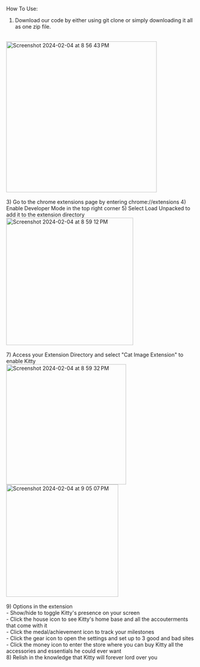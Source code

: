 How To Use: 
1) Download our code by either using git clone or simply downloading it all as one zip file.
<br>
<img width="403" alt="Screenshot 2024-02-04 at 8 56 43 PM" src="https://github.com/ct3008/DevFestCU2024/assets/109620408/de4a0141-85c0-4c30-a1a9-fc320eda038d">
<br>
<br>
3) Go to the chrome extensions page by entering <href>chrome://extensions</href>
4) Enable Developer Mode in the top right corner
5) Select Load Unpacked to add it to the extension directory
<br>
<img width="340" alt="Screenshot 2024-02-04 at 8 59 12 PM" src="https://github.com/ct3008/DevFestCU2024/assets/109620408/d940e84a-bf87-447f-b80f-eb436647285d">
<br>
<br>
7) Access your Extension Directory and select "Cat Image Extension" to enable Kitty
<br>
<img width="321" alt="Screenshot 2024-02-04 at 8 59 32 PM" src="https://github.com/ct3008/DevFestCU2024/assets/109620408/5df488dd-008c-488b-9677-5e8ecfd74715">
<br>
<img width="300" alt="Screenshot 2024-02-04 at 9 05 07 PM" src="https://github.com/ct3008/DevFestCU2024/assets/109620408/dddf854f-f115-4892-8afd-9753007247af">
<br>
<br>
9) Options in the extension<br>
  - Show/hide to toggle Kitty's presence on your screen<br>
  - Click the house icon to see Kitty's home base and all the accouterments that come with it<br>
  - Click the medal/achievement icon to track your milestones<br>
  - Click the gear icon to open the settings and set up to 3 good and bad sites<br>
  - Click the money icon to enter the store where you can buy Kitty all the accessories and essentials he could ever want<br>
8) Relish in the knowledge that Kitty will forever lord over you
